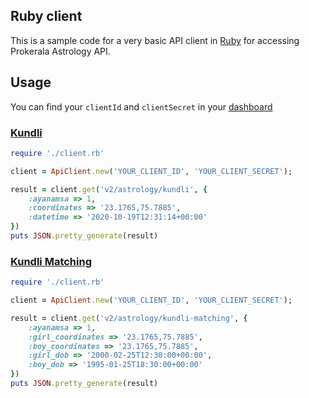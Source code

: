 ## Ruby client

This is a sample code for a very basic API client in [Ruby](https://www.ruby-lang.org/) for accessing Prokerala Astrology API.

## Usage

You can find your `clientId` and `clientSecret` in your [dashboard](https://api.prokerala.com/account/client)


### [Kundli](https://api.prokerala.com/docs#operation/get-kundli)

```ruby
require './client.rb'

client = ApiClient.new('YOUR_CLIENT_ID', 'YOUR_CLIENT_SECRET');

result = client.get('v2/astrology/kundli', {
    :ayanamsa => 1,
    :coordinates => '23.1765,75.7885',
    :datetime => '2020-10-19T12:31:14+00:00'
})
puts JSON.pretty_generate(result)
```

### [Kundli Matching](https://api.prokerala.com/docs#operation/get-kundli-matching)

```ruby
require './client.rb'

client = ApiClient.new('YOUR_CLIENT_ID', 'YOUR_CLIENT_SECRET');

result = client.get('v2/astrology/kundli-matching', {
    :ayanamsa => 1,
    :girl_coordinates => '23.1765,75.7885',
    :boy_coordinates => '23.1765,75.7885',
    :girl_dob => '2000-02-25T12:30:00+00:00',
    :boy_dob => '1995-01-25T18:30:00+00:00'
})
puts JSON.pretty_generate(result)
